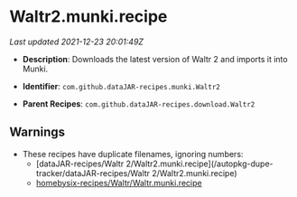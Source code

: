 # Waltr2.munki.recipe

_Last updated 2021-12-23 20:01:49Z_

- **Description**: Downloads the latest version of Waltr 2 and imports it into Munki.

- **Identifier**: `com.github.dataJAR-recipes.munki.Waltr2`

- **Parent Recipes**: `com.github.dataJAR-recipes.download.Waltr2`


## Warnings

- These recipes have duplicate filenames, ignoring numbers:
    - [dataJAR-recipes/Waltr 2/Waltr2.munki.recipe](/autopkg-dupe-tracker/dataJAR-recipes/Waltr 2/Waltr2.munki.recipe)
    - [homebysix-recipes/Waltr/Waltr.munki.recipe](/autopkg-dupe-tracker/homebysix-recipes/Waltr/Waltr.munki.recipe)